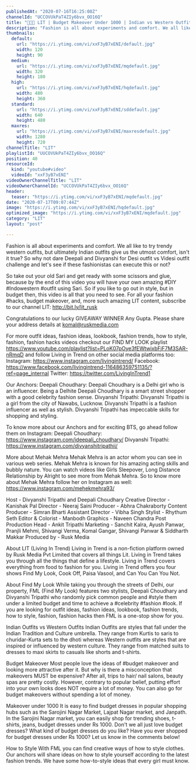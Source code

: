 ```yaml
---
publishedAt: "2020-07-16T16:25:08Z"
channelId: "UCCOVUkPaT4ZIy6bvx_OO16Q"
title: "👗👚😮 LIT | Budget Makeover Under 1000 | Indian vs Western Outfit Challenge ft. Mehak Mehra | FML"
description: "Fashion is all about experiments and comfort. We all like to try trendy western outfits, but ultimately Indian outfits give us the utmost comfort, isn't it true? So why not dare Deepali and Divyanshi for Desi outfit vs Videsi outfit challenge and let's see if these fashionistas can execute this or not?\n\nSo take out your old Sari and get ready with some scissors and glue, because by the end of this video you will have your own amazing #DIY #Indowestern #outfit using Sari. So if you like to go out in style, but in budget then, this video is all that you need to see. For all your fashion #hacks, budget makeover, and, more such amazing LIT content, subscribe to our channel LIT: http://bit.ly/lit_rusk\n\nCongratulations to our lucky GIVEAWAY WINNER Any Gupta. Please share your address details at komal@ruskmedia.com\n\nFor more outfit ideas, fashion ideas, lookbook, fashion trends, how to style, fashion, fashion hacks videos checkout our FIND MY LOOK playlist https://www.youtube.com/playlist?list=PLoK07pOye3fEWtwixbFjF7M3SAR-nRmqD and follow Living in Trend on other social media platforms too:\nInstagram: https://www.instagram.com/livingintrend/\nFacebook: https://www.facebook.com/livingintrend-116486359751135/?ref=page_internal\nTwitter: https://twitter.com/LivingInTrend1\n\nOur Anchors:\nDeepali Choudhary: Deepali Choudhary is a Delhi girl who is an influencer. Being a Delhite Deepali Choudhary is a smart street shopper with a good celebrity fashion sense. \nDivyanshi Tripathi: Divyanshi Tripathi is a girl from the city of Nawabs, Lucknow. Divyanshi Tripathi is a fashion influencer as well as stylish. Divyanshi Tripathi has impeccable skills for shopping and styling. \n\nTo know more about our Anchors and for exciting BTS, go ahead follow them on Instagram: \nDeepali Choudhary: https://www.instagram.com/ideepali_choudhary/\nDivyanshi Tripathi: https://www.instagram.com/divyanshitripathii/\n\nMore about Mehak Mehra\nMehak Mehra is an actor whom you can see in various web series. Mehak Mehra is known for his amazing acting skills and bubbly nature. You can watch videos like Girls Sleepover, Long Distance Relationship by Alright to see more from Mehak Mehra. So to know more about Mehak Mehra follow her on Instagram as well: https://www.instagram.com/mehekmehra93/\n\nHost - Divyanshi Tripathi and Deepali Choudhary\nCreative Director - Kanishak Pal\nDirector - Neeraj Saini\nProducer - Abhra Chakraborty\nContent Producer - Simran Bharti\nAssistant Director - Vibha Singh\nStylist - Rhythum Seth\nEditor & Colorist - Manbodh \nGraphics - Naveen Chandra\nPost Production Head - Ankit Tripathi \nMarketing - Sanchit Kalra, Ayush Panwar, Pranjli Mehmi, Shivangi Verma, Komal Gangar, Shivangi Panwar & Siddharth Makkar\nProduced by - Rusk Media\n\nAbout LIT (Living In Trend)\nLiving in Trend is a non-fiction platform owned by Rusk Media Pvt Limited that covers all things Lit. Living in Trend takes you through all the things that define a lifestyle. Living in Trend covers everything from food to fashion for you. Living in Trend offers you four shows Find My Look, Cook Off, Paisa Vasool, and Can You Can You Not. \n\nAbout Find My Look\nWhile taking you through the streets of Delhi, our property, FML (Find My Look) features two stylists, Deepali Choudhary and Divyanshi Tripathi who randomly pick common people and #style them under a limited budget and time to achieve a #celebrity #fashion #look. If you are looking for outfit ideas, fashion ideas, lookbook, fashion trends, how to style, fashion, fashion hacks then FML is a one-stop show for you. \n\nIndian Outfits vs Western Outfits\nIndian Outfits are styles that fall under the Indian Tradition and Culture umbrella. They range from Kurtis to saris to churidar-Kurta sets to the dhoti whereas Western outfits are styles that are inspired or influenced by western culture. They range from matched suits to dresses to maxi skirts to casuals like shorts and t-shirts.\n\nBudget Makeover\nMost people love the ideas of #budget makeover and looking more attractive after it. But why is there a misconception that makeovers MUST be expensive? After all, trips to hair/ nail salons, beauty spas are pretty costly. However, contrary to popular belief, putting effort into your own looks does NOT require a lot of money. You can also go for budget makeovers without spending a lot of money. \n\nMakeover under 1000\nIt is easy to find budget dresses in popular shopping hubs such as the Sarojini Nagar Market, Lajpat Nagar market, and Janpath. In the Sarojini Nagar market, you can easily shop for trending shoes, t-shirts, jeans, budget dresses under Rs 1000. Don't we all just love budget dresses? What kind of budget dresses do you like? Have you ever shopped for budget dresses under Rs 1000? Let us know in the comments below!\n\nHow to Style\nWith FML you can find creative ways of how to style clothes. Our anchors will share ideas on how to style yourself according to the latest fashion trends. We have some how-to-style ideas that every girl must know."
thumbnails:
  default:
    url: "https://i.ytimg.com/vi/xxF3yB7xENI/default.jpg"
    width: 120
    height: 90
  medium:
    url: "https://i.ytimg.com/vi/xxF3yB7xENI/mqdefault.jpg"
    width: 320
    height: 180
  high:
    url: "https://i.ytimg.com/vi/xxF3yB7xENI/hqdefault.jpg"
    width: 480
    height: 360
  standard:
    url: "https://i.ytimg.com/vi/xxF3yB7xENI/sddefault.jpg"
    width: 640
    height: 480
  maxres:
    url: "https://i.ytimg.com/vi/xxF3yB7xENI/maxresdefault.jpg"
    width: 1280
    height: 720
channelTitle: "LIT"
playlistId: "UUCOVUkPaT4ZIy6bvx_OO16Q"
position: 40
resourceId:
  kind: "youtube#video"
  videoId: "xxF3yB7xENI"
videoOwnerChannelTitle: "LIT"
videoOwnerChannelId: "UCCOVUkPaT4ZIy6bvx_OO16Q"
header:
  teaser: "https://i.ytimg.com/vi/xxF3yB7xENI/mqdefault.jpg"
date: "2020-07-17T09:07:44Z"
image: "https://i.ytimg.com/vi/xxF3yB7xENI/hqdefault.jpg"
optimized_image: "https://i.ytimg.com/vi/xxF3yB7xENI/mqdefault.jpg"
category: "LIT"
layout: "post"

---
```

Fashion is all about experiments and comfort. We all like to try trendy western outfits, but ultimately Indian outfits give us the utmost comfort, isn't it true? So why not dare Deepali and Divyanshi for Desi outfit vs Videsi outfit challenge and let's see if these fashionistas can execute this or not?

So take out your old Sari and get ready with some scissors and glue, because by the end of this video you will have your own amazing #DIY #Indowestern #outfit using Sari. So if you like to go out in style, but in budget then, this video is all that you need to see. For all your fashion #hacks, budget makeover, and, more such amazing LIT content, subscribe to our channel LIT: http://bit.ly/lit_rusk

Congratulations to our lucky GIVEAWAY WINNER Any Gupta. Please share your address details at komal@ruskmedia.com

For more outfit ideas, fashion ideas, lookbook, fashion trends, how to style, fashion, fashion hacks videos checkout our FIND MY LOOK playlist https://www.youtube.com/playlist?list=PLoK07pOye3fEWtwixbFjF7M3SAR-nRmqD and follow Living in Trend on other social media platforms too:
Instagram: https://www.instagram.com/livingintrend/
Facebook: https://www.facebook.com/livingintrend-116486359751135/?ref=page_internal
Twitter: https://twitter.com/LivingInTrend1

Our Anchors:
Deepali Choudhary: Deepali Choudhary is a Delhi girl who is an influencer. Being a Delhite Deepali Choudhary is a smart street shopper with a good celebrity fashion sense. 
Divyanshi Tripathi: Divyanshi Tripathi is a girl from the city of Nawabs, Lucknow. Divyanshi Tripathi is a fashion influencer as well as stylish. Divyanshi Tripathi has impeccable skills for shopping and styling. 

To know more about our Anchors and for exciting BTS, go ahead follow them on Instagram: 
Deepali Choudhary: https://www.instagram.com/ideepali_choudhary/
Divyanshi Tripathi: https://www.instagram.com/divyanshitripathii/

More about Mehak Mehra
Mehak Mehra is an actor whom you can see in various web series. Mehak Mehra is known for his amazing acting skills and bubbly nature. You can watch videos like Girls Sleepover, Long Distance Relationship by Alright to see more from Mehak Mehra. So to know more about Mehak Mehra follow her on Instagram as well: https://www.instagram.com/mehekmehra93/

Host - Divyanshi Tripathi and Deepali Choudhary
Creative Director - Kanishak Pal
Director - Neeraj Saini
Producer - Abhra Chakraborty
Content Producer - Simran Bharti
Assistant Director - Vibha Singh
Stylist - Rhythum Seth
Editor & Colorist - Manbodh 
Graphics - Naveen Chandra
Post Production Head - Ankit Tripathi 
Marketing - Sanchit Kalra, Ayush Panwar, Pranjli Mehmi, Shivangi Verma, Komal Gangar, Shivangi Panwar & Siddharth Makkar
Produced by - Rusk Media

About LIT (Living In Trend)
Living in Trend is a non-fiction platform owned by Rusk Media Pvt Limited that covers all things Lit. Living in Trend takes you through all the things that define a lifestyle. Living in Trend covers everything from food to fashion for you. Living in Trend offers you four shows Find My Look, Cook Off, Paisa Vasool, and Can You Can You Not. 

About Find My Look
While taking you through the streets of Delhi, our property, FML (Find My Look) features two stylists, Deepali Choudhary and Divyanshi Tripathi who randomly pick common people and #style them under a limited budget and time to achieve a #celebrity #fashion #look. If you are looking for outfit ideas, fashion ideas, lookbook, fashion trends, how to style, fashion, fashion hacks then FML is a one-stop show for you. 

Indian Outfits vs Western Outfits
Indian Outfits are styles that fall under the Indian Tradition and Culture umbrella. They range from Kurtis to saris to churidar-Kurta sets to the dhoti whereas Western outfits are styles that are inspired or influenced by western culture. They range from matched suits to dresses to maxi skirts to casuals like shorts and t-shirts.

Budget Makeover
Most people love the ideas of #budget makeover and looking more attractive after it. But why is there a misconception that makeovers MUST be expensive? After all, trips to hair/ nail salons, beauty spas are pretty costly. However, contrary to popular belief, putting effort into your own looks does NOT require a lot of money. You can also go for budget makeovers without spending a lot of money. 

Makeover under 1000
It is easy to find budget dresses in popular shopping hubs such as the Sarojini Nagar Market, Lajpat Nagar market, and Janpath. In the Sarojini Nagar market, you can easily shop for trending shoes, t-shirts, jeans, budget dresses under Rs 1000. Don't we all just love budget dresses? What kind of budget dresses do you like? Have you ever shopped for budget dresses under Rs 1000? Let us know in the comments below!

How to Style
With FML you can find creative ways of how to style clothes. Our anchors will share ideas on how to style yourself according to the latest fashion trends. We have some how-to-style ideas that every girl must know.